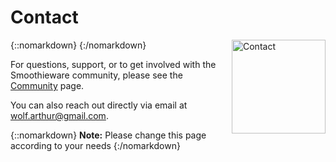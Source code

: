 # Contact

{::nomarkdown}
<a href="/images/hashtag.png">
  <img src="/images/hashtag.png" alt="Contact" width="150" height="150" style="float: right; margin-left: 1rem;"/>
</a>
{:/nomarkdown}

For questions, support, or to get involved with the Smoothieware community, please see the [Community](community) page.

You can also reach out directly via email at [wolf.arthur@gmail.com](mailto:wolf.arthur@gmail.com).

{::nomarkdown}
<sl-alert variant="neutral" open>
  <sl-icon slot="icon" name="info-circle"></sl-icon>
  <strong>Note:</strong> Please change this page according to your needs
</sl-alert>
{:/nomarkdown}
